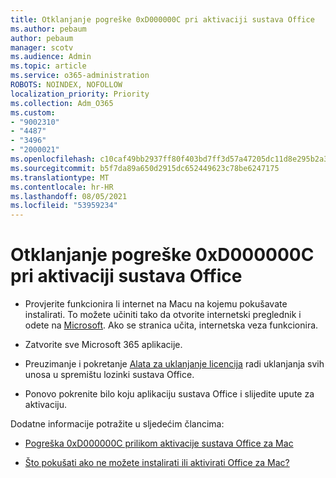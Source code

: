 ```yaml
---
title: Otklanjanje pogreške 0xD000000C pri aktivaciji sustava Office
ms.author: pebaum
author: pebaum
manager: scotv
ms.audience: Admin
ms.topic: article
ms.service: o365-administration
ROBOTS: NOINDEX, NOFOLLOW
localization_priority: Priority
ms.collection: Adm_O365
ms.custom:
- "9002310"
- "4487"
- "3496"
- "2000021"
ms.openlocfilehash: c10caf49bb2937ff80f403bd7ff3d57a47205dc11d8e295b2a34ddacf0eacfad
ms.sourcegitcommit: b5f7da89a650d2915dc652449623c78be6247175
ms.translationtype: MT
ms.contentlocale: hr-HR
ms.lasthandoff: 08/05/2021
ms.locfileid: "53959234"
---
```

# <a name="resolve-office-activation-error-0xd000000c"></a>Otklanjanje pogreške 0xD000000C pri aktivaciji sustava Office

- Provjerite funkcionira li internet na Macu na kojemu pokušavate instalirati. To možete učiniti tako da otvorite internetski preglednik i odete na [Microsoft](https://www.microsoft.com). Ako se stranica učita, internetska veza funkcionira.

- Zatvorite sve Microsoft 365 aplikacije.

- Preuzimanje i pokretanje [Alata za uklanjanje licencija](https://go.microsoft.com/fwlink/?linkid=849815) radi uklanjanja svih unosa u spremištu lozinki sustava Office.

- Ponovo pokrenite bilo koju aplikaciju sustava Office i slijedite upute za aktivaciju.

Dodatne informacije potražite u sljedećim člancima:

- [Pogreška 0xD000000C prilikom aktivacije sustava Office za Mac](https://support.office.com/article/error-0xd000000c-when-activating-office-for-mac-da865931-4658-4829-ba2d-8133390c6d25)

- [Što pokušati ako ne možete instalirati ili aktivirati Office za Mac?](https://support.office.com/article/what-to-try-if-you-can-t-install-or-activate-office-for-mac-5efba2b4-b1e6-4e5f-bf3c-6ab945d03dea)
